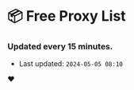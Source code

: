 # :package: Free Proxy List
### Updated every 15 minutes.

- Last updated: `2024-05-05 08:10`

:heart:
